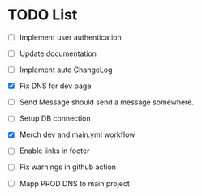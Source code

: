 # TODO List
- [ ] Implement user authentication
- [ ] Update documentation
- [ ] Implement auto ChangeLog
- [x] Fix DNS for dev page
- [ ] Send Message should send a message somewhere.
- [ ] Setup DB connection
- [x] Merch dev and main.yml workflow
- [ ] Enable links in footer
- [ ] Fix warnings in github action
- [ ] Mapp PROD DNS to main project


